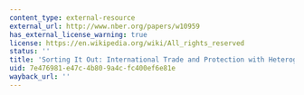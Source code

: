 ```yaml
---
content_type: external-resource
external_url: http://www.nber.org/papers/w10959
has_external_license_warning: true
license: https://en.wikipedia.org/wiki/All_rights_reserved
status: ''
title: 'Sorting It Out: International Trade and Protection with Heterogeneous Workers'
uid: 7e476981-e47c-4b80-9a4c-fc400ef6e81e
wayback_url: ''
---
```

